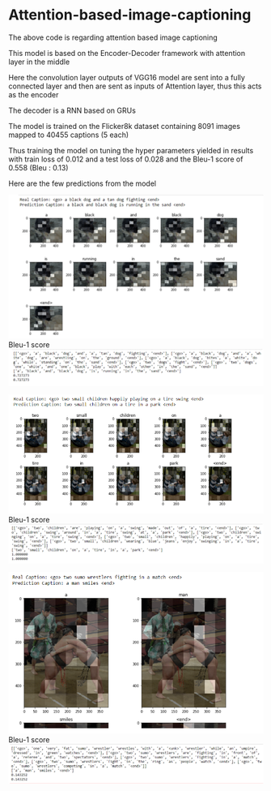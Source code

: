 # Attention-based-image-captioning

The above code is regarding attention based image captioning

This model is based on the Encoder-Decoder framework with attention layer in the middle

Here the convolution layer outputs of VGG16 model are sent into a fully connected layer and then are sent as inputs of Attention layer, thus this acts as the encoder

The decoder is a RNN based on GRUs 

The model is trained on the Flicker8k dataset containing 8091 images mapped to 40455 captions (5 each)

Thus training the model on tuning the hyper parameters yielded in results with train loss of 0.012 and a test loss of 0.028 and the Bleu-1 score of 0.558 (Bleu : 0.13)

Here are the few predictions from the model

![Screenshot (106).png](/images/Screenshot%20(106).png)
 Bleu-1 score
![Screenshot (109).png](/images/Screenshot%20(109).png)

![Screenshot (106).png](/images/Screenshot%20(107).png)
 Bleu-1 score
![Screenshot (109).png](/images/Screenshot%20(110).png)

![Screenshot (106).png](/images/Screenshot%20(108).png)
 Bleu-1 score
![Screenshot (109).png](/images/Screenshot%20(111).png)
